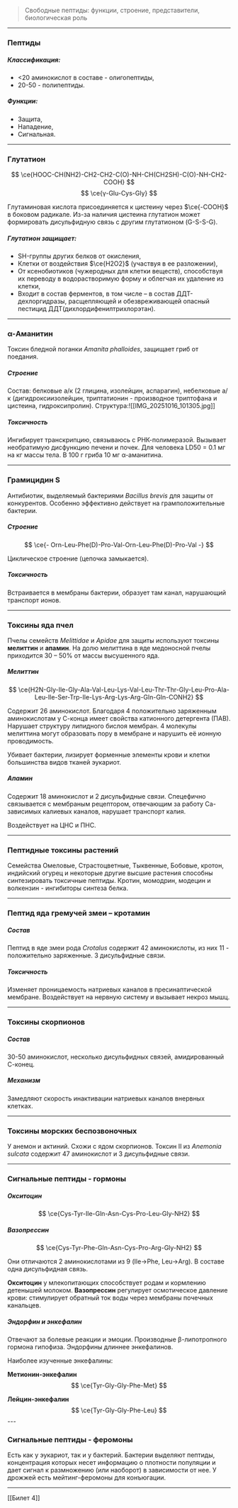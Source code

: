 
> Свободные пептиды: функции, строение, представители, биологическая роль

---
 
### Пептиды

##### Классификация: 

- <20 аминокислот в составе - олигопептиды, 
- 20-50 - полипептиды. 

##### Функции:
 
 - Защита, 
 - Нападение, 
 - Сигнальная. 

---

### Глутатион

$$
\ce{HOOC-CH(NH2)-CH2-CH2-C(O)-NH-CH(CH2SH)-C(O)-NH-CH2-COOH}
$$ 
$$
\ce{γ-Glu-Cys-Gly}
$$

Глутаминовая кислота присоединяется к цистеину через $\ce{-COOH}$ в боковом радикале. Из-за наличия цистеина глутатион может формировать дисульфидную связь с другим глутатионом (G-S-S-G). 

##### Глутатион защищает: 

- SH-группы других белков от окисления, 
- Клетки от воздействия $\ce{H2O2}$ (участвуя в ее разложении), 
- От ксенобиотиков (чужеродных для клетки веществ), способствуя их переводу в водорастворимую форму и облегчая их удаление из клетки, 
- Входит в состав ферментов, в том числе – в состав ДДТ-дехлоргидразы, расщепляющей и обезвреживающей опасный пестицид ДДТ(дихлордифенилтрихлорэтан).

---

### α-Аманитин

Токсин бледной поганки *Amanita phalloides*, защищает гриб от поедания. 

##### Строение

Состав: белковые а/к (2 глицина, изолейцин, аспарагин), небелковые а/к (дигидроксиизолейцин, триптатионин - производное триптофана и цистеина, гидроксипролин). Структура:![[IMG_20251016_101305.jpg]]
##### Токсичность

Ингибирует транскрипцию, связываюсь с РНК-полимеразой. Вызывает необратимую дисфункцию печени и почек. Для человека LD50 = 0.1 мг на кг массы тела. В 100 г гриба 10 мг α-аманитина. 

---

### Грамицидин S

Антибиотик, выделяемый бактериями *Bacillus brevis* для защиты от конкурентов. Особенно эффективно действует на грамположительные бактерии. 

##### Строение

$$
\ce{- Orn-Leu-Phe(D)-Pro-Val-Orn-Leu-Phe(D)-Pro-Val -}
$$

Циклическое строение (цепочка замыкается). 

##### Токсичность 

Встраивается в мембраны бактерии, образует там канал, нарушающий транспорт ионов. 

---

### Токсины яда пчел

Пчелы семейств *Melittidae* и *Apidae* для защиты используют токсины **мелиттин** и **апамин**. На долю мелиттина в яде медоносной пчелы приходится 30 – 50% от массы высушенного яда.

##### Мелиттин

$$
\ce{H2N-Gly-Ile-Gly-Ala-Val-Leu-Lys-Val-Leu-Thr-Thr-Gly-Leu-Pro-Ala-Leu-Ile-Ser-Trp-Ile-Lys-Arg-Lys-Arg-Gln-Gln-CONH2}
$$

Содержит 26 аминокислот. Благодаря 4 положительно заряженным аминокислотам у С-конца имеет свойства катионного детергента (ПАВ). Нарушает структуру липидного бислоя мембран. 4 молекулы мелиттина могут образовать пору в мембране и нарушить её ионную проводимость. 

Убивает бактерии, лизирует форменные элементы крови и клетки большинства видов тканей эукариот. 

##### Апамин

Содержит 18 аминокислот и 2 дисульфидные связи. Спецефично связывается с мембраным рецептором, отвечающим за работу Са-зависимых калиевых каналов, нарушает транспорт калия. 

Воздействует на ЦНС и ПНС. 

---

### Пептидные токсины растений

Семейства Омеловые, Страстоцветные, Тыквенные, Бобовые, кротон, индийский огурец и некоторые другие высшие растения способны синтезировать токсичные пептиды. Кротин, момодрин, модецин и волкензин - ингибиторы синтеза белка. 

---

### Пептид яда гремучей змеи – кротамин 

##### Состав

Пептид в яде змеи рода *Crotalus* содержит 42 аминокислоты, из них 11 - положительно заряженные. 3 дисульфидные связи. 

##### Токсичность 

Изменяет проницаемость натриевых каналов в пресинаптической мембране. Воздействует на нервную систему и вызывает некроз мышц. 

---

### Токсины скорпионов

##### Состав

30-50 аминокислот, несколько дисульфидных связей, амидированный С-конец. 

##### Механизм 

Замедляют скорость инактивации натриевых каналов внервных клетках. 

---

### Токсины морских беспозвоночных

У анемон и актиний. Схожи с ядом скорпионов. Токсин II из *Anemonia sulcata* содержит 47 аминокислот и 3 дисульфидные связи. 

---

### Сигнальные пептиды - гормоны

##### Окситоцин
$$
\ce{Cys-Tyr-Ile-Gln-Asn-Cys-Pro-Leu-Gly-NH2}
$$
##### Вазопрессин
$$
\ce{Cys-Tyr-Phe-Gln-Asn-Cys-Pro-Arg-Gly-NH2}
$$

Они отличаются 2 аминокислотами из 9 (Ile->Phe, Leu->Arg). В составе одна дисульфидная связь. 

**Окситоцин** у млекопитающих способствует родам и кормлению детенышей молоком. **Вазопрессин** регулирует осмотическое давление крови: стимулирует обратный ток воды через мембраны почечных канальцев. 

##### Эндорфин и энкефалин

Отвечают за болевые реакции и эмоции. Производные β-липотропного гормона гипофиза. Эндорфины длиннее энкефалинов. 

Наиболее изученные энкефалины:

**Метионин-энкефалин**
$$
\ce{Tyr-Gly-Gly-Phe-Met}
$$

**Лейцин-энкефалин**
$$
\ce{Tyr-Gly-Gly-Phe-Leu}
$$---

### Сигнальные пептиды - феромоны

Есть как у эукариот, так и у бактерий. Бактерии выделяют пептиды, концентрация которых несет информацию о плотности популяции и дает сигнал к размножению (или наоборот) в зависимости от нее. У дрожжей есть мейтинг-феромоны для конъюгации.

---
[[Билет 4]]